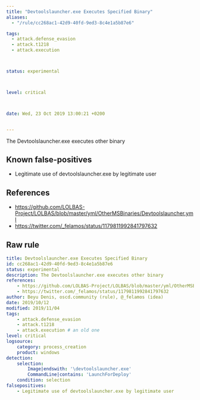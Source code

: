 ```yaml
---
title: "Devtoolslauncher.exe Executes Specified Binary"
aliases:
  - "/rule/cc268ac1-42d9-40fd-9ed3-8c4e1a5b87e6"

tags:
  - attack.defense_evasion
  - attack.t1218
  - attack.execution



status: experimental



level: critical



date: Wed, 23 Oct 2019 13:00:21 +0200


---
```


The Devtoolslauncher.exe executes other binary

<!--more-->


## Known false-positives

* Legitimate use of devtoolslauncher.exe by legitimate user



## References

* https://github.com/LOLBAS-Project/LOLBAS/blob/master/yml/OtherMSBinaries/Devtoolslauncher.yml
* https://twitter.com/_felamos/status/1179811992841797632


## Raw rule
```yaml
title: Devtoolslauncher.exe Executes Specified Binary
id: cc268ac1-42d9-40fd-9ed3-8c4e1a5b87e6
status: experimental
description: The Devtoolslauncher.exe executes other binary
references:
    - https://github.com/LOLBAS-Project/LOLBAS/blob/master/yml/OtherMSBinaries/Devtoolslauncher.yml
    - https://twitter.com/_felamos/status/1179811992841797632
author: Beyu Denis, oscd.community (rule), @_felamos (idea)
date: 2019/10/12
modified: 2019/11/04
tags:
    - attack.defense_evasion
    - attack.t1218
    - attack.execution # an old one
level: critical
logsource:
    category: process_creation
    product: windows
detection:
    selection:
        Image|endswith: '\devtoolslauncher.exe'
        CommandLine|contains: 'LaunchForDeploy'
    condition: selection
falsepositives:
    - Legitimate use of devtoolslauncher.exe by legitimate user

```
